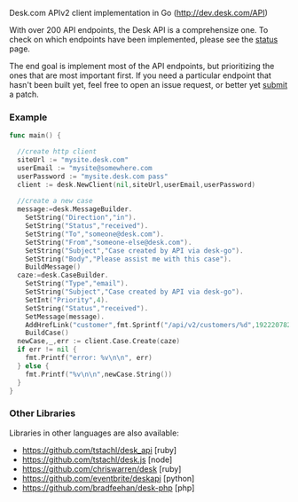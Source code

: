 Desk.com APIv2 client implementation in Go (http://dev.desk.com/API)

With over 200 API endpoints, the Desk API is a comprehensize one. To check
on which endpoints have been implemented, please see the [status](STATUS.md) 
page.

The end goal is implement most of the API endpoints, but prioritizing the ones
that are most important first. If you need a particular endpoint that hasn't
been built yet, feel free to open an issue request, or better yet [submit](CONTRIBUTING.MD) a 
patch.

### Example

```go
func main() {

  //create http client 
  siteUrl := "mysite.desk.com"
  userEmail := "mysite@somewhere.com
  userPassword := "mysite.desk.com pass" 
  client := desk.NewClient(nil,siteUrl,userEmail,userPassword)
  
  //create a new case
  message:=desk.MessageBuilder.
    SetString("Direction","in").
    SetString("Status","received").
    SetString("To","someone@desk.com").
    SetString("From","someone-else@desk.com").
    SetString("Subject","Case created by API via desk-go").
    SetString("Body","Please assist me with this case").
    BuildMessage()
  caze:=desk.CaseBuilder.
    SetString("Type","email").
    SetString("Subject","Case created by API via desk-go").
    SetInt("Priority",4).
    SetString("Status","received").
    SetMessage(message).
    AddHrefLink("customer",fmt.Sprintf("/api/v2/customers/%d",192220782)).
    BuildCase()
  newCase,_,err := client.Case.Create(caze)
  if err != nil {
    fmt.Printf("error: %v\n\n", err)
  } else {
    fmt.Printf("%v\n\n",newCase.String())
  }   
}
```

### Other Libraries

Libraries in other languages are also available:

* https://github.com/tstachl/desk_api [ruby]
* https://github.com/tstachl/desk.js [node]
* https://github.com/chriswarren/desk [ruby]
* https://github.com/eventbrite/deskapi [python]
* https://github.com/bradfeehan/desk-php [php]

